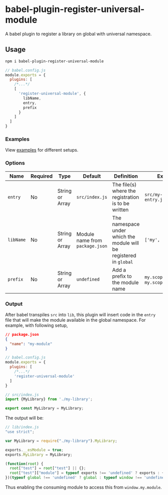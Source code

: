 # babel-plugin-register-universal-module

A babel plugin to register a library on global with universal namespace.

## Usage

```bash
npm i babel-plugin-register-universal-module
```

```javascript
// babel.config.js
module.exports = {
  plugins: [
    /*...*/
    [
      'register-universal-module', {
        libName,
        entry,
        prefix
      }
    ]
  ]
}
```

### Examples

View [examples](examples) for different setups.

### Options

| Name | Required | Type | Default | Definition | Example |
|---|---|---|---|---|---|
| `entry` | No | String or Array | `src/index.js` | The file(s) where the registration is to be written | `src/my-lib-entry.js` |
| `libName` | No | String or Array | Module name from `package.json` | The namespace under which the module will be registered in `global` | `['my', 'module']` |
| `prefix` | No | String or Array | `undefined` | Add a prefix to the module name | `my.scope` -> `my.scope.my.module` |

### Output

After babel transpiles `src` into `lib`, this plugin will insert code in the `entry` file that will make the module 
available in the global namespace. For example, with following setup,

```json
// package.json
{
  "name": "my-module"
}
```
```javascript
// babel.config.js
module.exports = {
  plugins: [
    /*...*/
    'register-universal-module'
  ]
}
```
```javascript
// src/index.js
import {MyLibrary} from './my-library';

export const MyLibrary = MyLibrary;
```

The output will be:
```javascript
// lib/index.js
"use strict";

var MyLibrary = require("./my-library").MyLibrary;

exports.__esModule = true;
exports.MyLibrary = MyLibrary;

(function(root) {
  root["test"] = root["test"] || {};
  root["test"]["module"] = typeof exports !== 'undefined' ? exports : {};
})(typeof global !== 'undefined' ? global : typeof window !== 'undefined' ? window : this)
```

Thus enabling the consuming module to access this from `window.my.module`.
